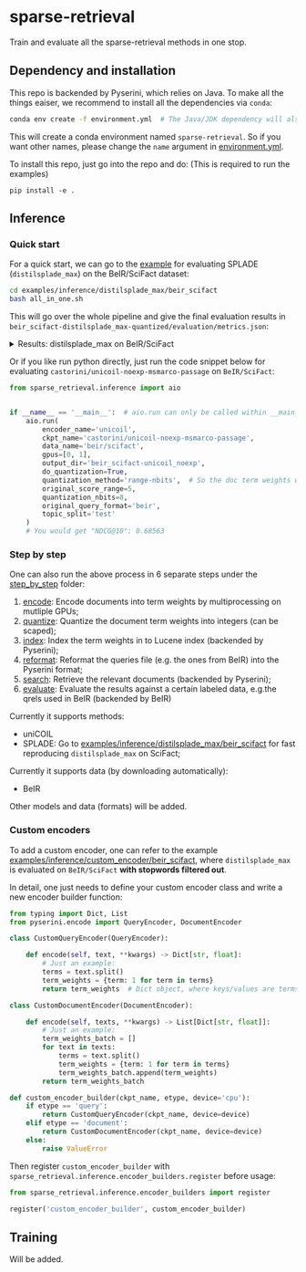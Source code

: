 # sparse-retrieval
Train and evaluate all the sparse-retrieval methods in one stop.

## Dependency and installation
This repo is backended by Pyserini, which relies on Java. To make all the things eaiser, we recommend to install all the dependencies via `conda`:
```bash
conda env create -f environment.yml  # The Java/JDK dependency will also be installed by running this
```
This will create a conda environment named `sparse-retrieval`. So if you want other names, please change the `name` argument in [environment.yml](environment.yml).

To install this repo, just go into the repo and do:  (This is required to run the examples)
```
pip install -e .
```


## Inference
### Quick start
For a quick start, we can go to the [example](examples/inference/distilsplade_max/beir_scifact/all_in_one.sh) for evaluating SPLADE (`distilsplade_max`) on the BeIR/SciFact dataset:
```bash
cd examples/inference/distilsplade_max/beir_scifact
bash all_in_one.sh
```
This will go over the whole pipeline and give the final evaluation results in `beir_scifact-distilsplade_max-quantized/evaluation/metrics.json`:

<details>
  <summary>Results: distilsplade_max on BeIR/SciFact</summary>
  
  ```bash
     cat beir_scifact-distilsplade_max-quantized/evaluation/metrics.json 
     # {
     #     "nDCG": {
     #         "NDCG@1": 0.60333,
     #         "NDCG@3": 0.65969,
     #         "NDCG@5": 0.67204,
     #         "NDCG@10": 0.6925,
     #         "NDCG@100": 0.7202,
     #         "NDCG@1000": 0.72753
     #     },
     #     "MAP": {
     #         "MAP@1": 0.57217,
     #     ...
     # }
  ```
</details>

Or if you like run python directly, just run the code snippet below for evaluating `castorini/unicoil-noexp-msmarco-passage` on `BeIR/SciFact`:
```python
from sparse_retrieval.inference import aio


if __name__ == '__main__':  # aio.run can only be called within __main__
    aio.run(
        encoder_name='unicoil',
        ckpt_name='castorini/unicoil-noexp-msmarco-passage',
        data_name='beir/scifact',
        gpus=[0, 1],
        output_dir='beir_scifact-unicoil_noexp',
        do_quantization=True,
        quantization_method='range-nbits',  # So the doc term weights will be quantized by `(term_weights / 5) * (2 ** 8)`
        original_score_range=5,
        quantization_nbits=8,
        original_query_format='beir',
        topic_split='test'
    )
    # You would get "NDCG@10": 0.68563
```
### Step by step
One can also run the above process in 6 separate steps under the [step_by_step](examples/inference/distilsplade_max/beir_scifact/step_by_step) folder:
1. [encode](examples/inference/distilsplade_max/beir_scifact/step_by_step/1.encode.beir_scifact-distilsplade_max-float.sh): Encode documents into term weights by multiprocessing on mutliple GPUs;
2. [quantize](examples/inference/distilsplade_max/beir_scifact/step_by_step/2.quantize.beir_scifact-distilsplade_max-2digits.sh): Quantize the document term weights into integers (can be scaped);
3. [index](examples/inference/distilsplade_max/beir_scifact/step_by_step/3.index.beir_scifact-distilsplade_max-2digits.sh): Index the term weights in to Lucene index (backended by Pyserini);
4. [reformat](examples/inference/distilsplade_max/beir_scifact/step_by_step/4.reformat_query.beir_scifact.sh): Reformat the queries file (e.g. the ones from BeIR) into the Pyserini format;
5. [search](examples/inference/distilsplade_max/beir_scifact/step_by_step/5.search.beir_scifact-distilsplade_max-2digits.sh): Retrieve the relevant documents (backended by Pyserini);
6. [evaluate](examples/inference/distilsplade_max/beir_scifact/step_by_step/6.evaluate.beir_scifact-distilsplade_max-2digits.sh): Evaluate the results against a certain labeled data, e.g.the qrels used in BeIR (backended by BeIR)

Currently it supports methods:
- uniCOIL
- SPLADE: Go to [examples/inference/distilsplade_max/beir_scifact](examples/inference/distilsplade_max/beir_scifact) for fast reproducing `distilsplade_max` on SciFact;

Currently it supports data (by downloading automatically):
- BeIR

Other models and data (formats) will be added.

### Custom encoders
To add a custom encoder, one can refer to the example [examples/inference/custom_encoder/beir_scifact](examples/inference/custom_encoder/beir_scifact), where `distilsplade_max` is evaluated on `BeIR/SciFact` **with stopwords filtered out**.

In detail, one just needs to define your custom encoder class and write a new encoder builder function:
```python
from typing import Dict, List
from pyserini.encode import QueryEncoder, DocumentEncoder

class CustomQueryEncoder(QueryEncoder):

    def encode(self, text, **kwargs) -> Dict[str, float]:
        # Just an example:
        terms = text.split()
        term_weights = {term: 1 for term in terms}
        return term_weights  # Dict object, where keys/values are terms/term scores, resp.

class CustomDocumentEncoder(DocumentEncoder):

    def encode(self, texts, **kwargs) -> List[Dict[str, float]]:
        # Just an example:
        term_weights_batch = []
        for text in texts:
            terms = text.split()
            term_weights = {term: 1 for term in terms}
            term_weights_batch.append(term_weights)
        return term_weights_batch 

def custom_encoder_builder(ckpt_name, etype, device='cpu'):
    if etype == 'query':
        return CustomQueryEncoder(ckpt_name, device=device)        
    elif etype == 'document':
        return CustomDocumentEncoder(ckpt_name, device=device)
    else:
        raise ValueError
```
Then register `custom_encoder_builder` with `sparse_retrieval.inference.encoder_builders.register` before usage:
```python
from sparse_retrieval.inference.encoder_builders import register

register('custom_encoder_builder', custom_encoder_builder)
```

## Training
Will be added.


